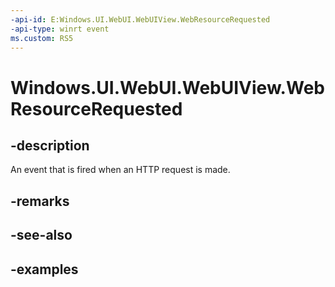 ```yaml
---
-api-id: E:Windows.UI.WebUI.WebUIView.WebResourceRequested
-api-type: winrt event
ms.custom: RS5
---
```


<!-- Event syntax.
public event TypedEventHandler WebResourceRequested<IWebViewControl, WebViewControlWebResourceRequestedEventArgs>
-->

# Windows.UI.WebUI.WebUIView.WebResourceRequested

## -description
An event that is fired when an HTTP request is made.

## -remarks

## -see-also

## -examples

